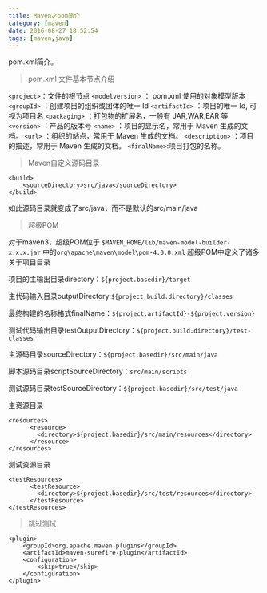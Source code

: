 ```yaml
---
title: Maven之pom简介
category: [maven]
date: 2016-08-27 18:52:54
tags: [maven,java]
---
```

pom.xml简介。

<!--more-->
>   pom.xml 文件基本节点介绍

`<project>`：文件的根节点
`<modelversion>` ： pom.xml 使用的对象模型版本
`<groupId>` ：创建项目的组织或团体的唯一 Id
`<artifactId>` ：项目的唯一 Id, 可视为项目名
`<packaging>` ：打包物的扩展名，一般有 JAR,WAR,EAR 等 
`<version>` ：产品的版本号
`<name>` ：项目的显示名，常用于 Maven 生成的文档。 
`<url>` ：组织的站点，常用于 Maven 生成的文档。 
`<description>` ：项目的描述，常用于 Maven 生成的文档。
`<finalName>`:项目打包的名称。

>   Maven自定义源码目录

    <build>
        <sourceDirectory>src/java</sourceDirectory>
    </build>
如此源码目录就变成了src/java，而不是默认的src/main/java

>   超级POM

对于maven3，超级POM位于
`$MAVEN_HOME/lib/maven-model-builder-x.x.x.jar`
中的`org\apache\maven\model\pom-4.0.0.xml`
超级POM中定义了诸多关于项目目录

项目的主输出目录directory：`${project.basedir}/target`

主代码输入目录outputDirectory:`${project.build.directory}/classes`

最终构建的名称格式finalName：`${project.artifactId}-${project.version}`

测试代码输出目录testOutputDirectory：`${project.build.directory}/test-classes`

主源码目录sourceDirectory：`${project.basedir}/src/main/java`

脚本源码目录scriptSourceDirectory：`src/main/scripts`

测试源码目录testSourceDirectory：`${project.basedir}/src/test/java`

主资源目录

    <resources>
          <resource>
            <directory>${project.basedir}/src/main/resources</directory>
          </resource>
    </resources>
测试资源目录

    <testResources>
          <testResource>
            <directory>${project.basedir}/src/test/resources</directory>
          </testResource>
    </testResources>

>   跳过测试

    <plugin>
        <groupId>org.apache.maven.plugins</groupId>
        <artifactId>maven-surefire-plugin</artifactId>
        <configuration>
            <skip>true</skip>
        </configuration>
    </plugin>






